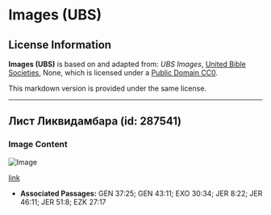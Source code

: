 # Images (UBS)

## License Information

**Images (UBS)** is based on and adapted from: _UBS Images_, [United Bible Societies](https://unitedbiblesocieties.org/), None, which is licensed under a [Public Domain CC0](https://creativecommons.org/public-domain/cc0/).

This markdown version is provided under the same license.



--------------------------------

## Лист Ликвидамбара (id: 287541)

### Image Content

![Image](https://cdn.aquifer.bible/aquifer-content/resources/Media/WEB-0599_liquidambar_leaf.jpg)

[link](https://cdn.aquifer.bible/aquifer-content/resources/Media/WEB-0599_liquidambar_leaf.jpg)

* **Associated Passages:** GEN 37:25; GEN 43:11; EXO 30:34; JER 8:22; JER 46:11; JER 51:8; EZK 27:17

